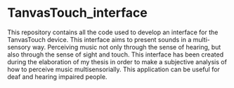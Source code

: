 # TanvasTouch_interface
This repository contains all the code used to develop an interface for the TanvasTouch device. This interface aims to present sounds in a multi-sensory way. Perceiving music not only through the sense of hearing, but also through the sense of sight and touch. This interface has been created during the elaboration of my thesis in order to make a subjective analysis of how to perceive music multisensorially. This application can be useful for deaf and hearing impaired people.
